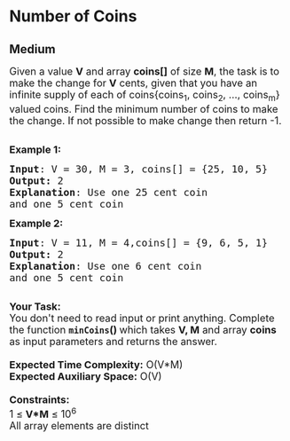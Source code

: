 # Number of Coins
## Medium 
<div class="problem-statement" style="user-select: auto;">
                <p style="user-select: auto;"></p><p style="user-select: auto;"><span style="font-size: 18px; user-select: auto;">Given a value <strong style="user-select: auto;">V</strong> and array <strong style="user-select: auto;">coins[]</strong> of size <strong style="user-select: auto;">M</strong>, the task is to make the change for <strong style="user-select: auto;">V</strong> cents, given that you have an infinite supply of each of coins{coins<sub style="user-select: auto;">1</sub>, coins<sub style="user-select: auto;">2</sub>, ..., coins<sub style="user-select: auto;">m</sub>} valued coins. Find the minimum number of coins to make the change. If not possible to make change then return -1.</span></p>

<p style="user-select: auto;"><br style="user-select: auto;">
<span style="font-size: 18px; user-select: auto;"><strong style="user-select: auto;">Example 1:</strong></span></p>

<pre style="user-select: auto;"><span style="font-size: 18px; user-select: auto;"><strong style="user-select: auto;">Input</strong>: V = 30, M = 3, coins[] = {25, 10, 5}
<strong style="user-select: auto;">Output:</strong> 2</span>
<span style="font-size: 18px; user-select: auto;"><strong style="user-select: auto;">Explanation</strong>: Use one 25 cent coin
and one 5 cent coin</span></pre>

<div style="user-select: auto;"><span style="font-size: 18px; user-select: auto;"><strong style="user-select: auto;">Example 2:</strong></span></div>

<pre style="user-select: auto;"><span style="font-size: 18px; user-select: auto;"><strong style="user-select: auto;">Input</strong>: V = 11, M = 4,coins[] = {9, 6, 5, 1} 
<strong style="user-select: auto;">Output:</strong> 2</span> 
<span style="font-size: 18px; user-select: auto;"><strong style="user-select: auto;">Explanation</strong>: Use one 6 cent coin
and one 5 cent coin</span></pre>

<div style="user-select: auto;"><br style="user-select: auto;">
<span style="font-size: 18px; user-select: auto;"><strong style="user-select: auto;">Your Task:&nbsp;&nbsp;</strong><br style="user-select: auto;">
You don't need to read input or print anything. Complete the function <strong style="user-select: auto;"><code style="user-select: auto;">minCoins</code>()&nbsp;</strong>which takes <strong style="user-select: auto;">V, M</strong> and array <strong style="user-select: auto;">coins </strong>as input parameters and returns the answer.<br style="user-select: auto;">
<br style="user-select: auto;">
<strong style="user-select: auto;">Expected Time Complexity:</strong> O(V*M)<br style="user-select: auto;">
<strong style="user-select: auto;">Expected Auxiliary Space:</strong> O(V)<br style="user-select: auto;">
<br style="user-select: auto;">
<strong style="user-select: auto;">Constraints:</strong><br style="user-select: auto;">
1 ≤ <strong style="user-select: auto;">V*M</strong> ≤ 10<sup style="user-select: auto;">6</sup><br style="user-select: auto;">
All array elements are distinct</span></div>
 <p style="user-select: auto;"></p>
            </div>